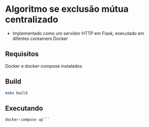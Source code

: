 # Algoritmo se exclusão mútua centralizado

- Implementado como um servidor HTTP em Flask, executado em difentes containers Docker

## Requisitos
Docker e docker-compose instalados

## Build
```bash
make build
```

## Executando
```bash
docker-compose up```
